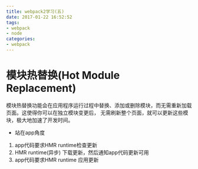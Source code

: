 ```yaml
---
title: webpack2学习(五)
date: 2017-01-22 16:52:52
tags:
- webpack 
- node
categories:
- webpack
---
```


# 模块热替换(Hot Module Replacement)

模块热替换功能会在应用程序运行过程中替换、添加或删除模块，而无需重新加载页面。这使得你可以在独立模块变更后，
无需刷新整个页面，就可以更新这些模块，极大地加速了开发时间。

* 站在app角度
 1. app代码要求HMR runtime检查更新
 2. HMR runtime(异步) 下载更新，然后通知app代码更新可用
 3. app代码要求HMR runtime 应用更新
